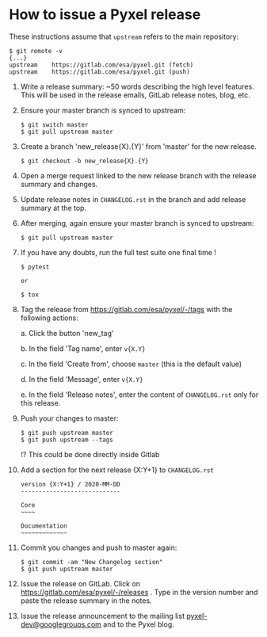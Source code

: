 # How to issue a Pyxel release

These instructions assume that `upstream` refers to the main repository:

```fish
$ git remote -v
{...}
upstream	https://gitlab.com/esa/pyxel.git (fetch)
upstream	https://gitlab.com/esa/pyxel.git (push)
```

1. Write a release summary: ~50 words describing the high level features. This will be used in the release emails, GitLab release notes, blog, etc.

1. Ensure your master branch is synced to upstream:

   ```fish
   $ git switch master
   $ git pull upstream master
   ```

1. Create a branch 'new_release{X}.{Y}' from 'master' for the new release.

   ```fish
   $ git checkout -b new_release{X}.{Y}
   ```

1. Open a merge request linked to the new release branch with the release summary and changes.

1. Update release notes in `CHANGELOG.rst` in the branch and add release summary at the top.

1. After merging, again ensure your master branch is synced to upstream:

   ```fish
   $ git pull upstream master
   ```

1. If you have any doubts, run the full test suite one final time !

   ```fish
   $ pytest

   or

   $ tox
   ```

1. Tag the release from https://gitlab.com/esa/pyxel/-/tags with the following actions:

   a. Click the button 'new_tag'

   b. In the field 'Tag name', enter `v{X.Y}`

   c. In the field 'Create from', choose `master` (this is the default value)

   d. In the field 'Message', enter `v{X.Y}`

   e. In the field 'Release notes', enter the content of `CHANGELOG.rst` only for this release.

1. Push your changes to master:
   ```fish
   $ git push upstream master
   $ git push upstream --tags
   ```
   :interrobang: This could be done directly inside Gitlab

1. Add a section for the next release {X:Y+1} to `CHANGELOG.rst`

    ```fish
    version {X:Y+1} / 2020-MM-DD
    ----------------------------

    Core
    ~~~~

    Documentation
    ~~~~~~~~~~~~~
    ```

1. Commit you changes and push to master again:
    ```fish
    $ git commit -am "New Changelog section"
    $ git push upstream master
    ```

1. Issue the release on GitLab.
   Click on https://gitlab.com/esa/pyxel/-/releases . Type in the version number and paste the release summary in the notes.

1. Issue the release announcement to the mailing list pyxel-dev@googlegroups.com and to the Pyxel blog.

